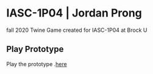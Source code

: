# IASC-1P04 | Jordan Prong
fall 2020
Twine Game created for IASC-1P04 at Brock U

## Play Prototype
Play the prototype .[here](prototype/DrySands-10-31-2020-V1.0.html)


